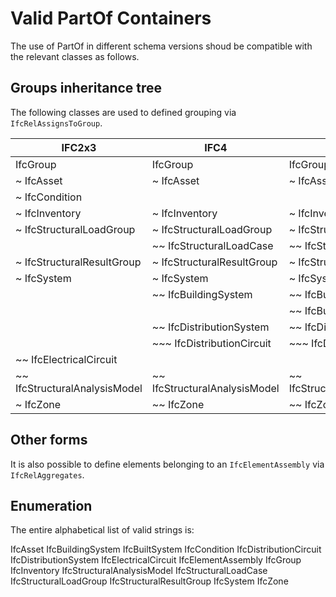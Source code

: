 # Valid PartOf Containers

The use of PartOf in different schema versions shoud be compatible with the relevant classes as follows.

## Groups inheritance tree

The following classes are used to defined grouping via `IfcRelAssignsToGroup`.

| IFC2x3                        | IFC4                            | IFC4x3                           |
| ----------------------------- | ------------------------------- | -------------------------------- |
| IfcGroup                      | IfcGroup                        | IfcGroup                         |
| ~ IfcAsset                    | ~ IfcAsset                      | ~ IfcAsset                       |
| ~ IfcCondition                |                                 |                                  |
| ~ IfcInventory                | ~ IfcInventory                  | ~ IfcInventory                   |
| ~ IfcStructuralLoadGroup      | ~ IfcStructuralLoadGroup        | ~ IfcStructuralLoadGroup         |
|                               | ~~ IfcStructuralLoadCase        | ~~ IfcStructuralLoadCase         |
| ~ IfcStructuralResultGroup    | ~ IfcStructuralResultGroup      | ~ IfcStructuralResultGroup       |
| ~ IfcSystem                   | ~ IfcSystem                     | ~ IfcSystem                      |
|                               | ~~ IfcBuildingSystem            | ~~ IfcBuildingSystem             |
|                               |                                 | ~~ IfcBuiltSystem                |
|                               | ~~ IfcDistributionSystem        | ~~ IfcDistributionSystem         |
|                               | ~~~ IfcDistributionCircuit      | ~~~ IfcDistributionCircuit       |
| ~~ IfcElectricalCircuit       |                                 |                                  |
| ~~ IfcStructuralAnalysisModel | ~~ IfcStructuralAnalysisModel   | ~~ IfcStructuralAnalysisModel    |
| ~ IfcZone                     | ~~ IfcZone                      | ~~ IfcZone                       |

## Other forms 

It is also possible to define elements belonging to an `IfcElementAssembly` via `IfcRelAggregates`.

## Enumeration

The entire alphabetical list of valid strings is:

IfcAsset
IfcBuildingSystem
IfcBuiltSystem
IfcCondition
IfcDistributionCircuit
IfcDistributionSystem
IfcElectricalCircuit
IfcElementAssembly
IfcGroup
IfcInventory
IfcStructuralAnalysisModel
IfcStructuralLoadCase
IfcStructuralLoadGroup
IfcStructuralResultGroup
IfcSystem
IfcZone
